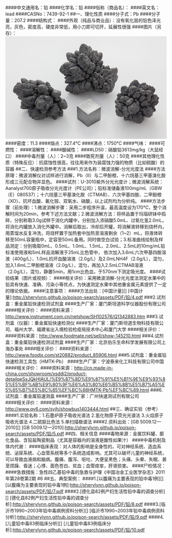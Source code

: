 ####中文通用名：铅
####化学名：铅
####俗称（商品名）：
####英文名：lead
####CASNo：7439-92-1 
##一、理化性质
####分子式：Pb
####分子量：207.2
####结构式：
####外观（纯品与商业品）：没有氧化层的铅色泽光亮，灰色，密度高，硬度非常低，用小刀即可切开，延展性很强
####图片（另存）：![外观](./assets/duwu/铅/@1外观.jpg)
####密度：11.3
####熔点：327.4℃
####沸点：1750℃
####气味：
####可燃性：
####溶解性：
####酸碱性：
####LD50：硝酸铅3613mg/kg（大鼠经口）
####中毒剂量（人）：2~3克
####致死剂量（人）：50克
####其他理化性质（特殊反应）：抗腐蚀性很高，往往用来作为装腐蚀力强的物质（比如硫酸）的容器
##二、快速检测参考方法
###1.方法名称：微波消解-分光光度法
####方法原理：微波消解仪对试样进行消解，Pb（Ⅱ）与二甲酚橙、十六烷基三甲基溴化胺形成三元配合物并显色。
####试剂：U-3010紫外分光光度计；微波消解系统：Aanalyst700原子吸收分光光度计（PE公司）；铅标准储备液100mg/mL（GBW（E）080537）；十六烷基三甲基溴化胺（CTMAB）、六次甲基四胺、二甲酚橙（XO）、抗坏血酸、氟化铵、双氧水、硝酸，以上试剂均为分析纯。
####方法步骤（前处理）：1.微波消解步骤：采用二步程序升温，最高温度设为170℃，整个消解时间为20min，参考下述方法文献；2.微波消解方法：将样品置于玛瑙研钵中捣碎，分别称取3.0g试样于消化内罐中，分别加入浓硝酸5.0mL、过氧化氢2.0mL，将消化内罐放入消化外罐中。消解后取出，冷却后开罐，将消解液转移到烧杯内，用蒸馏水反复冲洗，将烧杯置于加热套中加热至溶液剩余（1~2）mL，将液体转移至50mL容量瓶中，定容至50mL备用。同时做空白试验；3.标准曲线绘制及样品测定：分别吸取0mL、0.5mL、1.0mL、1.5mL、2.0mL、2.5mL的10mg/mL铅标准使用液和5mL样品消解液于25mL比色管中， 依次加入3.6mL六次甲基四胺溶液（400g/L）、1.0mL抗坏血酸溶液（2.0g/L）及2.0mLNH4F（2.0g/L），混匀，加入1.6mL二甲酚橙溶液（2.0g/L），混匀，再加入2.5mLCTMAB溶液（2.0g/L），混匀，静置5min，用1cm比色皿，于570nm下测定吸光度。
####试验结果（图片或视频）：
####相关评价：采用微波消解-分光光度法测定水果中的铅具有快速、准确、污染小等优点，为快速测定水果中其他重金属元素提供了一定的理论依据。
####注意事项：
####方法出处：[中国计量][]
[中国计量]:http://sherylynn.github.io/poison-search/assets/PDF/铅/4.pdf
###2.试剂盒：重金属铅快速检测试剂盒
####生产厂家：厦门斯坦道科学仪器股份有限公司
####相关评价：
####资料来源：http://www.instrument.com.cn/netshow/SH102576/Q1342883.htm
###3.试剂盒（仪器）：重金属铅快速检测仪
####生产厂家：厦门斯坦道生物科技有限公司、福州大学、福建省出入境检验检疫局技术中心和厦门大学
####相关评价：
####资料来源：http://www.foodmate.net/sell/show-145210.html
###4.试剂盒：重金属铅快速检测试剂盒
####生产厂家：北京伯乐生命科学发展有限公司上海办事处
####相关评价：
####资料来源：http://www.foodjx.com/st20882/product_85906.html
###5.试剂盒：重金属铅快速检测工具包（HMTK-Pb）
####生产厂家：宁波泰来化工科技有限公司中国
####相关评价：
####资料来源：http://cn.made-in-china.com/showroom/xsddj2/product-detailqeSxJQkHIAUL/%E9%87%8D%E9%87%91%E5%B1%9E%E9%93%85%E5%BF%AB%E9%80%9F%E6%A3%80%E6%B5%8B%E5%B7%A5%E5%85%B7%E5%8C%85%EF%BC%88HMTK-Pb%EF%BC%89.html
###6.试剂盒：重金属铅速测盒
####生产厂家：广州快速测试剂有限公司  
####相关评价：
####资料来源：http://www.qy6.com/syjh/showbus1403444.html
##三、确证实验（参考）
####1.实验名称：1.石墨炉原子吸收光谱法 2.氢化物原子荧光光谱法 3.火焰原子吸收光谱法 4.二硫腙比色法 5.单扫描极谱法
####2.资料出处：[GB 5009.12—2010][]
[GB 5009.12—2010]:http://sherylynn.github.io/poison-search/assets/PDF/铅/5.pdf
##四、相关信息
####毒物来源：金属饮料罐、膨化食品、含铅盐陶瓷制品（尤其是容器内的溶液是酸性如果汁）
####中毒机制及体内代谢：
####临床表现：对人体的影响是全身性的，可对神经系统、造血系统、泌尿系统、心血管系统等多个系统造成影响。尤其可以破坏儿童的神经系统，可以导致血液病和脑病。腹痛、腹泻、呕吐、大便呈黑色；头痛、头晕、失眠、甚至烦躁、昏迷；心悸、面色苍白、贫血；血管痉挛，肝肾损害。
####尸检情况：
####急救措施：急性四乙基铅中毒的急救与护理《中国冶金工业医学杂志》2011年第28卷第2期 #6
##五、典型案例：
####1.[以腹痛为主要表现的铅中毒1例][]
[以腹痛为主要表现的铅中毒1例]:http://sherylynn.github.io/poison-search/assets/PDF/铅/7.pdf
####2.[德化县82例产妇生活性铅中毒的调查分析][]
[德化县82例产妇生活性铅中毒的调查分析]:http://sherylynn.github.io/poison-search/assets/PDF/铅/8.pdf
####3.[临沂市1990~2003年铅中毒病例资料分析][]
[临沂市1990~2003年铅中毒病例资料分析]:http://sherylynn.github.io/poison-search/assets/PDF/铅/9.pdf
####4.[儿童铅中毒83例临床分析][]
[儿童铅中毒83例临床分析]:http://sherylynn.github.io/poison-search/assets/PDF/铅/10.pdf
